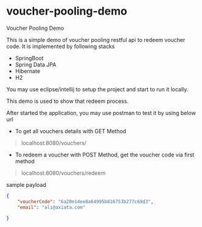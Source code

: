 # voucher-pooling-demo
Voucher Pooling Demo

This is a simple demo of voucher pooling restful api to redeem voucher code. It is implemented by following stacks
- SpringBoot
- Spring Data JPA
- Hibernate
- H2


You may use eclipse/intellij to setup the project and start to run it locally.

This demo is used to show that redeem process.

After started the application, you may use postman to test it by using below url

- To get all vouchers details with GET Method
>localhost:8080/vouchers/

- To redeem a voucher with POST Method, get the voucher code via first method
>localhost:8080/vouchers/redeem

sample payload
```json
{
	"voucherCode": "6a20e14ee8a64995b816753b277c69d3",
	"email": "ali@axiata.com"
	
}
```

